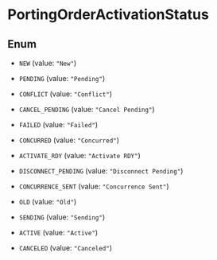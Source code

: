 

# PortingOrderActivationStatus

## Enum


* `NEW` (value: `"New"`)

* `PENDING` (value: `"Pending"`)

* `CONFLICT` (value: `"Conflict"`)

* `CANCEL_PENDING` (value: `"Cancel Pending"`)

* `FAILED` (value: `"Failed"`)

* `CONCURRED` (value: `"Concurred"`)

* `ACTIVATE_RDY` (value: `"Activate RDY"`)

* `DISCONNECT_PENDING` (value: `"Disconnect Pending"`)

* `CONCURRENCE_SENT` (value: `"Concurrence Sent"`)

* `OLD` (value: `"Old"`)

* `SENDING` (value: `"Sending"`)

* `ACTIVE` (value: `"Active"`)

* `CANCELED` (value: `"Canceled"`)



